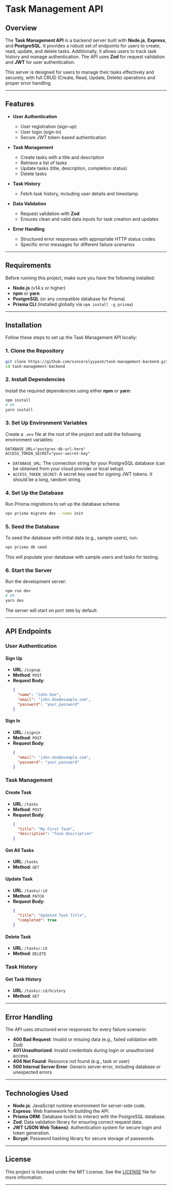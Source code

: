 # Task Management API

## Overview

The **Task Management API** is a backend server built with **Node.js**, **Express**, and **PostgreSQL**. It provides a robust set of endpoints for users to create, read, update, and delete tasks. Additionally, it allows users to track task history and manage authentication. The API uses **Zod** for request validation and **JWT** for user authentication.

This server is designed for users to manage their tasks effectively and securely, with full CRUD (Create, Read, Update, Delete) operations and proper error handling.

---

## Features

- **User Authentication**
  - User registration (sign-up)
  - User login (sign-in)
  - Secure JWT token-based authentication

- **Task Management**
  - Create tasks with a title and description
  - Retrieve a list of tasks
  - Update tasks (title, description, completion status)
  - Delete tasks

- **Task History**
  - Fetch task history, including user details and timestamp
  
- **Data Validation**
  - Request validation with **Zod**
  - Ensures clean and valid data inputs for task creation and updates

- **Error Handling**
  - Structured error responses with appropriate HTTP status codes
  - Specific error messages for different failure scenarios

---

## Requirements

Before running this project, make sure you have the following installed:

- **Node.js** (v14.x or higher)
- **npm** or **yarn**
- **PostgreSQL** (or any compatible database for Prisma)
- **Prisma CLI** (installed globally via `npm install -g prisma`)

---

## Installation

Follow these steps to set up the Task Management API locally:

### 1. Clone the Repository

```bash
git clone https://github.com/sincerelyyyash/task-management-backend.git
cd task-management-backend
```

### 2. Install Dependencies

Install the required dependencies using either **npm** or **yarn**:

```bash
npm install
# OR
yarn install
```

### 3. Set Up Environment Variables

Create a `.env` file at the root of the project and add the following environment variables:

```env
DATABASE_URL="postgres-db-url-here"
ACCESS_TOKEN_SECRET="your-secret-key"
```

- `DATABASE_URL`: The connection string for your PostgreSQL database (can be obtained from your cloud provider or local setup).
- `ACCESS_TOKEN_SECRET`: A secret key used for signing JWT tokens. It should be a long, random string.

### 4. Set Up the Database

Run Prisma migrations to set up the database schema:

```bash
npx prisma migrate dev --name init
```

### 5. Seed the Database

To seed the database with initial data (e.g., sample users), run:

```bash
npx prisma db seed
```

This will populate your database with sample users and tasks for testing.

### 6. Start the Server

Run the development server:

```bash
npm run dev
# OR
yarn dev
```

The server will start on port `3000` by default.

---

## API Endpoints

### User Authentication

#### **Sign Up**
- **URL**: `/signup`
- **Method**: `POST`
- **Request Body**:
  ```json
  {
    "name": "John Doe",
    "email": "john.doe@example.com",
    "password": "your_password"
  }
  ```

#### **Sign In**
- **URL**: `/signin`
- **Method**: `POST`
- **Request Body**:
  ```json
  {
    "email": "john.doe@example.com",
    "password": "your_password"
  }
  ```

### Task Management

#### **Create Task**
- **URL**: `/tasks`
- **Method**: `POST`
- **Request Body**:
  ```json
  {
    "title": "My First Task",
    "description": "Task description"
  }
  ```

#### **Get All Tasks**
- **URL**: `/tasks`
- **Method**: `GET`

#### **Update Task**
- **URL**: `/tasks/:id`
- **Method**: `PATCH`
- **Request Body**:
  ```json
  {
    "title": "Updated Task Title",
    "completed": true
  }
  ```

#### **Delete Task**
- **URL**: `/tasks/:id`
- **Method**: `DELETE`

### Task History

#### **Get Task History**
- **URL**: `/tasks/:id/history`
- **Method**: `GET`

---

## Error Handling

The API uses structured error responses for every failure scenario:

- **400 Bad Request**: Invalid or missing data (e.g., failed validation with Zod)
- **401 Unauthorized**: Invalid credentials during login or unauthorized access
- **404 Not Found**: Resource not found (e.g., task or user)
- **500 Internal Server Error**: Generic server error, including database or unexpected errors

---

## Technologies Used

- **Node.js**: JavaScript runtime environment for server-side code.
- **Express**: Web framework for building the API.
- **Prisma ORM**: Database toolkit to interact with the PostgreSQL database.
- **Zod**: Data validation library for ensuring correct request data.
- **JWT (JSON Web Tokens)**: Authentication system for secure login and token generation.
- **Bcrypt**: Password hashing library for secure storage of passwords.

---

## License

This project is licensed under the MIT License. See the [LICENSE](LICENSE) file for more information.

---
